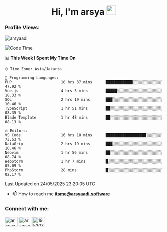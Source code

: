 <h1 align="center">Hi, I'm arsya 
  <img src="https://media.giphy.com/media/hvRJCLFzcasrR4ia7z/giphy.gif" width="30px"/>
</h1>

<p align="left"> <h3>Profile Views:</h3> <img src="https://komarev.com/ghpvc/?username=arsyaadi&label=Profile%20views&color=0e75b6&style=flat" alt="arsyaadi" /> </p>

<!--START_SECTION:waka-->
![Code Time](http://img.shields.io/badge/Code%20Time-4%2C049%20hrs%2024%20mins-blue)

📊 **This Week I Spent My Time On** 

```text
🕑︎ Time Zone: Asia/Jakarta

💬 Programming Languages: 
PHP                      10 hrs 37 mins      ████████████░░░░░░░░░░░░░   47.92 % 
Vue.js                   4 hrs 3 mins        █████░░░░░░░░░░░░░░░░░░░░   18.33 % 
SQL                      2 hrs 19 mins       ███░░░░░░░░░░░░░░░░░░░░░░   10.46 % 
TypeScript               1 hr 51 mins        ██░░░░░░░░░░░░░░░░░░░░░░░   08.35 % 
Blade Template           1 hr 48 mins        ██░░░░░░░░░░░░░░░░░░░░░░░   08.13 % 

🔥 Editors: 
VS Code                  16 hrs 18 mins      ██████████████████░░░░░░░   73.53 % 
DataGrip                 2 hrs 19 mins       ███░░░░░░░░░░░░░░░░░░░░░░   10.46 % 
Neovim                   1 hr 56 mins        ██░░░░░░░░░░░░░░░░░░░░░░░   08.74 % 
WebStorm                 1 hr 7 mins         █░░░░░░░░░░░░░░░░░░░░░░░░   05.09 % 
PhpStorm                 28 mins             █░░░░░░░░░░░░░░░░░░░░░░░░   02.17 % 
```


 Last Updated on 24/05/2025 23:20:05 UTC
<!--END_SECTION:waka-->

- 📫 How to reach me **itsme@arsyaadi.software**


<h3 align="left">Connect with me:</h3>
<p align="left">
<a href="https://linkedin.com/in/arsyaadi" target="blank"><img align="center" src="https://raw.githubusercontent.com/rahuldkjain/github-profile-readme-generator/master/src/images/icons/Social/linked-in-alt.svg" alt="arsyaadi" height="30" width="40" /></a>
<a href="https://fb.com/arsya.xkz" target="blank"><img align="center" src="https://raw.githubusercontent.com/rahuldkjain/github-profile-readme-generator/master/src/images/icons/Social/facebook.svg" alt="arsya.xkz" height="30" width="40" /></a>
<a href="https://stackoverflow.com/users/19520749" target="blank"><img align="center" src="https://raw.githubusercontent.com/rahuldkjain/github-profile-readme-generator/master/src/images/icons/Social/stack-overflow.svg" alt="19520749" height="30" width="40" /></a>
</p>
